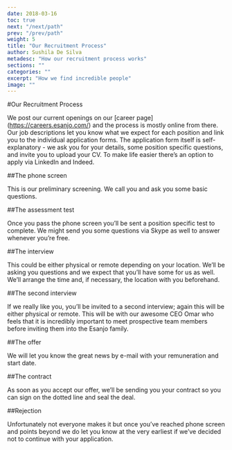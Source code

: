 ```yaml
---
date: 2018-03-16
toc: true
next: "/next/path"
prev: "/prev/path"
weight: 5
title: "Our Recruitment Process"
author: Sushila De Silva
metadesc: "How our recruitment process works"
sections: ""
categories: ""
excerpt: "How we find incredible people"
image: ""
---
```


#Our Recruitment Process

We post our current openings on our [career page] (https://careers.esanjo.com/) and the process is mostly online from there. Our job descriptions let you know what we expect for each position and link you to the individual application forms. The application form itself is self-explanatory - we ask you for your details, some position specific questions, and invite you to upload your CV. To make life easier there’s an option to apply via LinkedIn and Indeed. 

##The phone screen 

This is our preliminary screening. We call you and ask you some basic questions.

##The assessment test

Once you pass the phone screen you’ll be sent a position specific test to complete. We might send you some questions via Skype as well to answer whenever you’re free. 

##The interview 

This could be either physical or remote depending on your location. We’ll be asking you questions and we expect that you’ll have some for us as well. We’ll arrange the time and, if necessary, the location with you beforehand.

##The second interview 

If we really like you, you’ll be invited to a second interview; again this will be either physical or remote. This will be with our awesome CEO Omar who feels that it is incredibly important to meet prospective team members before inviting them into the Esanjo family.

##The offer 

We will let you know the great news by e-mail with your remuneration and start date.

##The contract 

As soon as you accept our offer, we’ll be sending you your contract so you can sign on the dotted line and seal the deal.

##Rejection

Unfortunately not everyone makes it but once you’ve reached phone screen and points beyond we do let you know at the very earliest if we’ve decided not to continue with your application.
